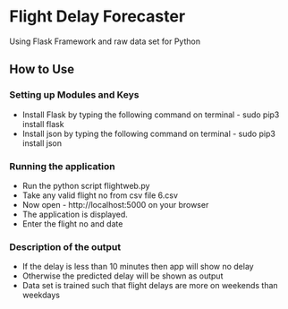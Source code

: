 # Flight Delay Forecaster
  Using Flask Framework and raw data set for Python

<h2>How to Use</h2>
  
  <h3>Setting up Modules and Keys</h3>
 <ul>
 <li>Install Flask by typing the following command on terminal - sudo pip3 install flask</li>
 <li>Install json by typing the following command on terminal - sudo pip3 install json</li>
 </ul>
 
 <h3>Running the application</h3>
 <ul>
 <li>Run the python script flightweb.py</li>
 <li>Take any valid flight no from csv file 6.csv</li>
 <li>Now open - http://localhost:5000 on your browser</li>
 <li>The application is displayed.</li>
 <li>Enter the flight no and date</li>
 </ul>
 
 <h3>Description of the output</h3>
 <ul>
 <li>If the delay is less than 10 minutes then app will show no delay</li>
 <li>Otherwise the predicted delay will be shown as output</li>
 <li>Data set is trained such that flight delays are more on weekends than weekdays</li>

 </ul>
 
